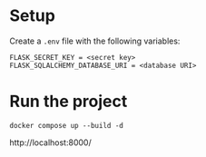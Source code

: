 # Setup

Create a `.env` file with the following variables:
```
FLASK_SECRET_KEY = <secret key>
FLASK_SQLALCHEMY_DATABASE_URI = <database URI>
```

# Run the project
```
docker compose up --build -d
```

http://localhost:8000/